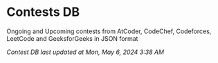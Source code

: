# Contests DB

Ongoing and Upcoming contests from AtCoder, CodeChef, Codeforces, LeetCode and GeeksforGeeks in JSON format

*Contest DB last updated at Mon, May 6, 2024 3:38 AM*  

